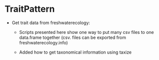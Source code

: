 # TraitPattern

 - Get trait data from freshwaterecology:
    
    - Scripts presented here show one way to put many csv files to one data.frame together (csv. files can be exported from
      freshwaterecology.info)
      
    - Added how to get taxonomical information using taxize
